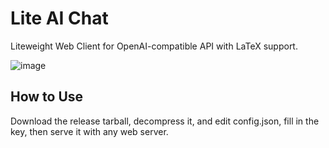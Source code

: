 # Lite AI Chat

Liteweight Web Client for OpenAI-compatible API with LaTeX support.

![image](https://github.com/user-attachments/assets/ddade992-ce61-4ed4-bf6e-b89bb0a8ef0f)


## How to Use

Download the release tarball, decompress it, and edit config.json, fill in the key, then serve it with any web server.
